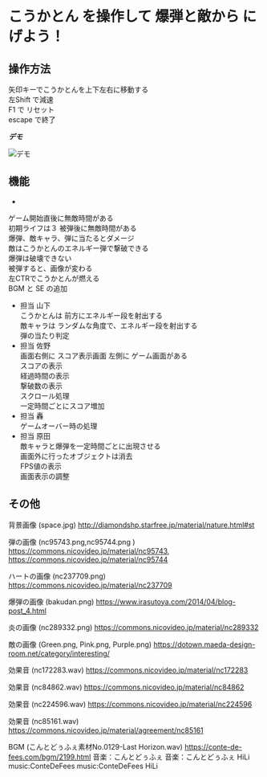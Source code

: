

# こうかとん を操作して 爆弾と敵から にげよう！

## 操作方法

矢印キーでこうかとんを上下左右に移動する<br>
左Shift で減速<br>
F1 で リセット<br>
escape で終了<br>

***デモ***

![デモ](https://user-images.githubusercontent.com/85731429/212822681-20c29d60-bb09-42ab-94b6-b320dd4caa16.gif)

## 機能
- <br>
ゲーム開始直後に無敵時間がある <br>
初期ライフは３ 被弾後に無敵時間がある<br>
爆弾、敵キャラ、弾に当たるとダメージ<br>
敵はこうかとんのエネルギー弾で撃破できる<br>
爆弾は破壊できない <br>
被弾すると、画像が変わる<br>
左CTRでこうかとんが燃える<br>
BGM と SE の追加

- 担当 山下<br>
こうかとんは 前方にエネルギー段を射出する<br>
敵キャラは ランダムな角度で、エネルギー段を射出する<br>
弾の当たり判定<br>
- 担当 佐野<br>
画面右側に スコア表示画面 左側に ゲーム画面がある<br>
スコアの表示<br>
経過時間の表示<br>
撃破数の表示<br>
スクロール処理<br>
一定時間ごとにスコア増加<br>
- 担当 轟<br>
ゲームオーバー時の処理<br>
- 担当 原田<br>
敵キャラと爆弾を一定時間ごとに出現させる<br>
画面外に行ったオブジェクトは消去<br>
FPS値の表示<br>
画面表示の調整<br>


## その他

背景画像 (space.jpg)
http://diamondshp.starfree.jp/material/nature.html#st

弾の画像 (nc95743.png,nc95744.png ) 
https://commons.nicovideo.jp/material/nc95743, https://commons.nicovideo.jp/material/nc95744

ハートの画像 (nc237709.png)
https://commons.nicovideo.jp/material/nc237709

爆弾の画像 (bakudan.png)
https://www.irasutoya.com/2014/04/blog-post_4.html

炎の画像 (nc289332.png)
https://commons.nicovideo.jp/material/nc289332

敵の画像 (Green.png, Pink.png, Purple.png)
https://dotown.maeda-design-room.net/category/interesting/

効果音 (nc172283.wav)
https://commons.nicovideo.jp/material/nc172283

効果音 (nc84862.wav)
https://commons.nicovideo.jp/material/nc84862

効果音 (nc224596.wav)
https://commons.nicovideo.jp/material/nc224596

効果音 (nc85161.wav)
https://commons.nicovideo.jp/material/agreement/nc85161

BGM (こんとどぅふぇ素材No.0129-Last Horizon.wav)
https://conte-de-fees.com/bgm/2199.html
音楽：こんとどぅふぇ
音楽：こんとどぅふぇ HiLi
music:ConteDeFees
music:ConteDeFees HiLi

